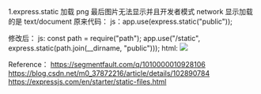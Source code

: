 1.express.static 加载 png 最后图片无法显示并且开发者模式 network 显示加载的是 text/document
原来代码：
js：app.use(express.static("public"));

<!-- html： <img src="public/map.png" /> -->

修改后：
js: const path = require("path");
app.use("/static", express.static(path.join(\_\_dirname, "public")));
html: <img src="static/map.png" />

Reference：
https://segmentfault.com/q/1010000010928106
https://blog.csdn.net/m0_37872216/article/details/102890784
https://expressjs.com/en/starter/static-files.html
